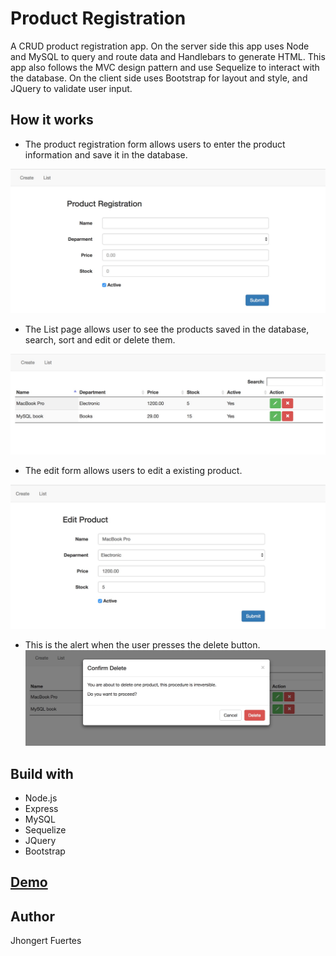 # Product Registration
A CRUD product registration app. On the server side this app uses Node and MySQL to query and route data and Handlebars to generate HTML. This app also follows the MVC design pattern and use Sequelize to interact with the database. On the client side uses Bootstrap for layout and style, and JQuery to validate user input.

## How it works
- The product registration form allows users to enter the product information and save it in the database.

![Create](https://github.com/Jhongert/Product-Registration/blob/master/public/assets/images/create.jpeg?raw=true)

- The List page allows user to see the products saved in the database, search, sort and edit or delete them.

![Create](https://github.com/Jhongert/Product-Registration/blob/master/public/assets/images/list.jpeg?raw=true)

- The edit form allows users to edit a existing product.

![Create](https://github.com/Jhongert/Product-Registration/blob/master/public/assets/images/edit.jpeg?raw=true)

- This is the alert when the user presses the delete button.
![Create](https://github.com/Jhongert/Product-Registration/blob/master/public/assets/images/delete.jpeg?raw=true)

## Build with
- Node.js
- Express
- MySQL
- Sequelize
- JQuery
- Bootstrap

## [Demo](https://salty-earth-12670.herokuapp.com/)

## Author
Jhongert Fuertes
